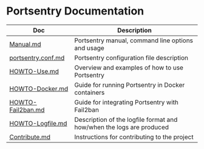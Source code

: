 # Portsentry Documentation

| Doc | Description |
| --- | ----------- |
| [Manual.md](Manual.md) | Portsentry manual, command line options and usage |
| [portsentry.conf.md](portsentry.conf.md) | Portsentry configuration file description |
| [HOWTO-Use.md](HOWTO-Use.md) | Overview and examples of how to use Portsentry |
| [HOWTO-Docker.md](HOWTO-Docker.md) | Guide for running Portsentry in Docker containers |
| [HOWTO-Fail2ban.md](HOWTO-Fail2ban.md) | Guide for integrating Portsentry with Fail2ban |
| [HOWTO-Logfile.md](HOWTO-Logfile.md) | Description of the logfile format and how/when the logs are produced |
| [Contribute.md](Contribute.md) | Instructions for contributing to the project |
